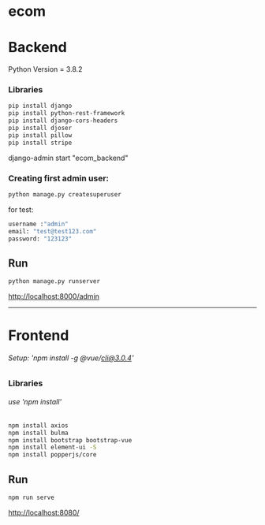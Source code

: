 # ecom
 
# Backend

Python Version = 3.8.2

### Libraries
```sh
pip install django
pip install python-rest-framework 
pip install django-cors-headers
pip install djoser
pip install pillow
pip install stripe
```
django-admin start <name> "ecom_backend"

### Creating first admin user:
```sh
python manage.py createsuperuser 
```

for test:
```sh
username :"admin" 
email: "test@test123.com"
password: "123123" 
```

## Run
```sh
python manage.py runserver
```

[http://localhost:8000/admin](http://localhost:8000/admin)


----
# Frontend

###### Setup: 'npm install -g @vue/cli@3.0.4'

### Libraries
###### use 'npm install'

```sh
npm install axios
npm install bulma
npm install bootstrap bootstrap-vue
npm install element-ui -S
npm install popperjs/core
```

## Run
```sh
npm run serve
```

[http://localhost:8080/](http://localhost:8080/)
